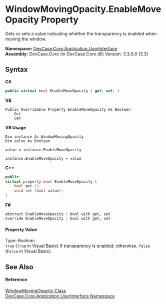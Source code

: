 # WindowMovingOpacity.EnableMoveOpacity Property 
 

Gets or sets a value indicating whether the transparency is enabled when moving the window.

**Namespace:**&nbsp;<a href="N_DevCase_Core_Application_UserInterface">DevCase.Core.Application.UserInterface</a><br />**Assembly:**&nbsp;DevCase.Core (in DevCase.Core.dll) Version: 3.3.0.0 (3.3)

## Syntax

**C#**<br />
``` C#
public virtual bool EnableMoveOpacity { get; set; }
```

**VB**<br />
``` VB
Public Overridable Property EnableMoveOpacity As Boolean
	Get
	Set
```

**VB Usage**<br />
``` VB Usage
Dim instance As WindowMovingOpacity
Dim value As Boolean

value = instance.EnableMoveOpacity

instance.EnableMoveOpacity = value
```

**C++**<br />
``` C++
public:
virtual property bool EnableMoveOpacity {
	bool get ();
	void set (bool value);
}
```

**F#**<br />
``` F#
abstract EnableMoveOpacity : bool with get, set
override EnableMoveOpacity : bool with get, set
```


#### Property Value
Type: Boolean<br />`true` (`True` in Visual Basic) if transparency is enabled; otherwise, `false` (`False` in Visual Basic).

## See Also


#### Reference
<a href="T_DevCase_Core_Application_UserInterface_WindowMovingOpacity">WindowMovingOpacity Class</a><br /><a href="N_DevCase_Core_Application_UserInterface">DevCase.Core.Application.UserInterface Namespace</a><br />